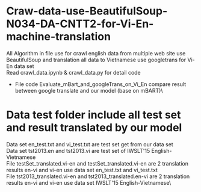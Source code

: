 # Craw-data-use-BeautifulSoup-N034-DA-CNTT2-for-Vi-En-machine-translation
All Algorithm in file use for crawl english data from multiple web site use BeautifulSoup and translation all data to Vietnamese use googletrans for Vi-En data set\
Read crawl_data.ipynb & crawl_data.py for detail code
- File code Evaluate_mBart_and_googleTrans_on_Vi_En compare result between google translate and our model (base on mBART)\
# Data test folder include all test set and result translated by our model
Data set en_test.txt and vi_test.txt are test set get from our data set\
Data set tst2013.en and tst2013.vi are test set of IWSLT'15 English-Vietnamese\
File testSet_translated.vi-en and testSet_translated.vi-en are 2 translation results en-vi and vi-en use data set en_test.txt and vi_test.txt\
File tst2013_translated.vi-en and tst2013_translated.en-vi are 2 translation results en-vi and vi-en use data set IWSLT'15 English-Vietnamese\
